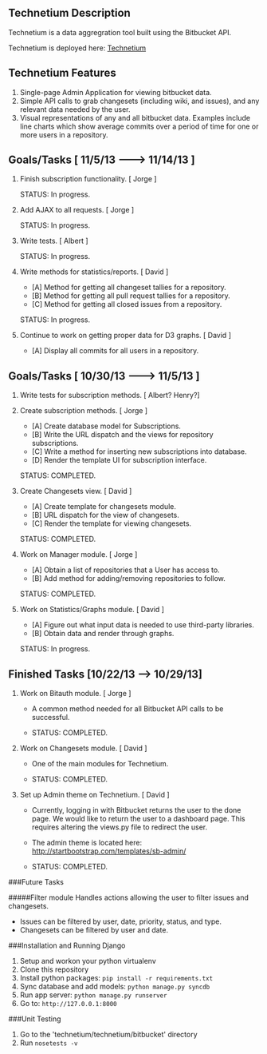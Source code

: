 Technetium Description
----------------------

Technetium is a data aggregration tool built using the Bitbucket API.

Technetium is deployed here: [Technetium](http://technetium.herokuapp.com/)

Technetium Features
-------------------
1. Single-page Admin Application for viewing bitbucket data.
2. Simple API calls to grab changesets (including wiki, and issues),
   and any relevant data needed by the user.
3. Visual representations of any and all bitbucket data. Examples include
   line charts which show average commits over a period of time for one
   or more users in a repository.

Goals/Tasks [ 11/5/13 ---> 11/14/13 ]
-------------------------------------
1. Finish subscription functionality. [ Jorge ]
  
      STATUS: In progress.

2. Add AJAX to all requests. [ Jorge ]

      STATUS: In progress.

3. Write tests. [ Albert ]

      STATUS: In progress.

4. Write methods for statistics/reports. [ David ]

      - [A] Method for getting all changeset tallies for a repository.
      - [B] Method for getting all pull request tallies for a repository.
      - [C] Method for getting all closed issues from a repository.
  
      STATUS: In progress.

5. Continue to work on getting proper data for D3 graphs. [ David ]

      - [A] Display all commits for all users in a repository.

Goals/Tasks [ 10/30/13 ---> 11/5/13 ]
-------------------------------------

1. Write tests for subscription methods. [ Albert? Henry?]


2. Create subscription methods. [ Jorge ]
    
      - [A] Create database model for Subscriptions.
      - [B] Write the URL dispatch and the views for repository subscriptions.
      - [C] Write a method for inserting new subscriptions into database.
      - [D] Render the template UI for subscription interface. 
      
      STATUS: COMPLETED.

3. Create Changesets view. [ David ]

      - [A] Create template for changesets module.
      - [B] URL dispatch for the view of changesets.
      - [C] Render the template for viewing changesets.

      STATUS: COMPLETED.

4. Work on Manager module. [ Jorge ]

      - [A] Obtain a list of repositories that a User has access to.
      - [B] Add method for adding/removing repositories to follow.

      STATUS: COMPLETED.

5. Work on Statistics/Graphs module. [ David ]

      - [A] Figure out what input data is needed to use third-party libraries.
      - [B] Obtain data and render through graphs.

      STATUS: In progress.

Finished Tasks [10/22/13 --> 10/29/13]
---------------------------------------

1. Work on Bitauth module. [ Jorge ]

    - A common method needed for all Bitbucket API calls to be
      successful.

    - STATUS: COMPLETED.

2. Work on Changesets module. [ David ]

    - One of the main modules for Technetium.

    - STATUS: COMPLETED.

3. Set up Admin theme on Technetium. [ David ]

    - Currently, logging in with Bitbucket returns the user to
      the done page. We would like to return the user to a
      dashboard page. This requires altering the views.py file
      to redirect the user.

    - The admin theme is located here:
      http://startbootstrap.com/templates/sb-admin/

    - STATUS: COMPLETED.


###Future Tasks

#####Filter module
Handles actions allowing the user to filter issues and changesets.

* Issues can be filtered by user, date, priority, status, and type.
* Changesets can be filtered by user and date.


###Installation and Running Django
1. Setup and workon your python virtualenv
2. Clone this repository
3. Install python packages: `pip install -r requirements.txt`
4. Sync database and add models: `python manage.py syncdb`
5. Run app server: `python manage.py runserver`
6. Go to: `http://127.0.0.1:8000`


###Unit Testing
1. Go to the 'technetium/technetium/bitbucket' directory
2. Run `nosetests -v`
